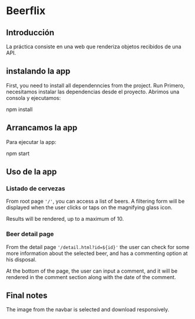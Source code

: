 # Beerflix
## Introducción

La práctica consiste en una web que renderiza objetos recibidos de una API.

## instalando la app
First, you need to install all dependenncies from the project. Run
Primero, necesitamos instalar las dependencias desde el proyecto. Abrimos una consola y ejecutamos:

npm install

## Arrancamos la app
Para ejecutar la app:

npm start

## Uso de la app
### Listado de cervezas
From root page `'/'`, you can access a list of beers. A filtering form will be displayed when the user clicks or taps on the magnifying glass icon.

Results will be rendered, up to a maximum of 10.
### Beer detail page
From the detail page `'/detail.html?id=${id}'` the user can check for some more information about the selected beer, and has a commenting option at his disposal.

At the bottom of the page, the user can input a comment, and it will be rendered in the comment section along with the date of the comment.
## Final notes
The image from the navbar is selected and download responsively.